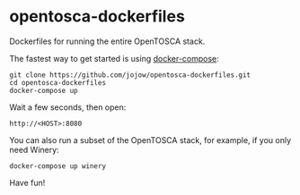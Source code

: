 # opentosca-dockerfiles

Dockerfiles for running the entire OpenTOSCA stack.

The fastest way to get started is using [docker-compose](https://docs.docker.com/compose/):

    git clone https://github.com/jojow/opentosca-dockerfiles.git
    cd opentosca-dockerfiles
    docker-compose up

Wait a few seconds, then open:

    http://<HOST>:8080

You can also run a subset of the OpenTOSCA stack, for example, if you only need Winery:

    docker-compose up winery

Have fun!
